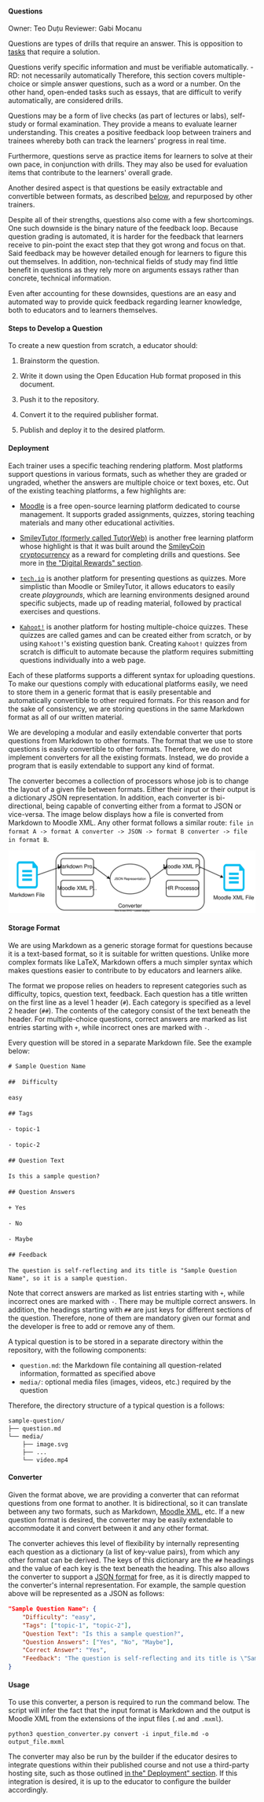 #### Questions

Owner: Teo Duțu
Reviewer: Gabi Mocanu

Questions are types of drills that require an answer.
This is opposition to [tasks](tasks.md) that require a solution.

Questions verify specific information and must be verifiable automatically. - RD: not necessarily automatically
Therefore, this section covers multiple-choice or simple answer questions, such as a word or a number.
On the other hand, open-ended tasks such as essays, that are difficult to verify automatically, are considered drills.

Questions may be a form of live checks (as part of lectures or labs), self-study or formal examination.
They provide a means to evaluate learner understanding.
This creates a positive feedback loop between trainers and trainees whereby both can track the learners' progress in real time.

Furthermore, questions serve as practice items for learners to solve at their own pace, in conjunction with drills.
They may also be used for evaluation items that contribute to the learners' overall grade.

Another desired aspect is that questions be easily extractable and convertible between formats, as described [below](#deployment), and repurposed by other trainers.

Despite all of their strengths, questions also come with a few shortcomings.
One such downside is the binary nature of the feedback loop.
Because question grading is automated, it is harder for the feedback that learners receive to pin-point the exact step that they got wrong and focus on that.
Said feedback may be however detailed enough for learners to figure this out themselves.
In addition, non-technical fields of study may find little benefit in questions as they rely more on arguments essays rather than concrete, technical information.

Even after accounting for these downsides, questions are an easy and automated way to provide quick feedback regarding learner knowledge, both to educators and to learners themselves.

#### Steps to Develop a Question

To create a new question from scratch, a educator should:

1. Brainstorm the question.

1. Write it down using the Open Education Hub format proposed in this document.

1. Push it to the repository.

1. Convert it to the required publisher format.

1. Publish and deploy it to the desired platform.

#### Deployment

Each trainer uses a specific teaching rendering platform.
Most platforms support questions in various formats, such as whether they are graded or ungraded, whether the answers are multiple choice or text boxes, etc.
Out of the existing teaching platforms, a few highlights are:

- [Moodle](https://moodle.org/) is a free open-source learning platform dedicated to course management.
  It supports graded assignments, quizzes, storing teaching materials and many other educational activities.

- [SmileyTutor (formerly called TutorWeb)](https://tutor-web.net/) is another free learning platform whose highlight is that it was built around the [SmileyCoin cryptocurrency](https://smileyco.in/) as a reward for completing drills and questions.
  See more in [the "Digital Rewards" section](../../../infrastructure/digital-rewards/reading/README.md).

- [`tech.io`](https://tech.io/) is another platform for presenting questions as quizzes.
  More simplistic than Moodle or SmileyTutor, it allows educators to easily create _playgrounds_, which are learning environments designed around specific subjects, made up of reading material, followed by practical exercises and questions.

- [`Kahoot!`](https://kahoot.it/) is another platform for hosting multiple-choice quizzes.
  These quizzes are called games and can be created either from scratch, or by using `Kahoot!`'s existing question bank.
  Creating `Kahoot!` quizzes from scratch is difficult to automate because the platform requires submitting questions individually into a web page.

Each of these platforms supports a different syntax for uploading questions.
To make our questions comply with educational platforms easily, we need to store them in a generic format that is easily presentable and automatically convertible to other required formats.
For this reason and for the sake of consistency, we are storing questions in the same Markdown format as all of our written material.

We are developing a modular and easily extendable converter that ports questions from Markdown to other formats.
The format that we use to store questions is easily convertible to other formats.
Therefore, we do not implement converters for all the existing formats.
Instead, we do provide a program that is easily extendable to support any kind of format.

The converter becomes a collection of processors whose job is to change the layout of a given file between formats.
Either their input or their output is a dictionary JSON representation.
In addition, each converter is bi-directional, being capable of converting either from a format to JSON or vice-versa.
The image below displays how a file is converted from Markdown to Moodle XML.
Any other format follows a similar route: `file in format A -> format A converter -> JSON -> format B converter -> file in format B`.

![Converter Architecture](./media/converter_architecture.svg)

#### Storage Format

We are using Markdown as a generic storage format for questions because it is a text-based format, so it is suitable for written questions.
Unlike more complex formats like LaTeX, Markdown offers a much simpler syntax which makes questions easier to contribute to by educators and learners alike.

The format we propose relies on headers to represent categories such as difficulty, topics, question text, feedback.
Each question has a title written on the first line as a level 1 header (`#`).
Each category is specified as a level 2 header (`##`).
The contents of the category consist of the text beneath the header.
For multiple-choice questions, correct answers are marked as list entries starting with `+`, while incorrect ones are marked with `-`.

Every question will be stored in a separate Markdown file.
See the example below:

```text
# Sample Question Name

##  Difficulty

easy

## Tags

- topic-1

- topic-2

## Question Text

Is this a sample question?

## Question Answers

+ Yes

- No

- Maybe

## Feedback

The question is self-reflecting and its title is "Sample Question Name", so it is a sample question.
```

Note that correct answers are marked as list entries starting with `+`, while incorrect ones are marked with `-`.
There may be multiple correct answers.
In addition, the headings starting with `##` are just keys for different sections of the question.
Therefore, none of them are mandatory given our format and the developer is free to add or remove any of them.

A typical question is to be stored in a separate directory within the repository, with the following components:

- `question.md`: the Markdown file containing all question-related information, formatted as specified above
- `media/`: optional media files (images, videos, etc.) required by the question

Therefore, the directory structure of a typical question is a follows:

```text
sample-question/
├── question.md
└── media/
    ├── image.svg
    ├── ...
    └── video.mp4
```

#### Converter

Given the format above, we are providing a converter that can reformat questions from one format to another.
It is bidirectional, so it can translate between any two formats, such as Markdown, [Moodle XML](https://docs.moodle.org/402/en/Moodle_XML_format), etc.
If a new question format is desired, the converter may be easily extendable to accommodate it and convert between it and any other format.

The converter achieves this level of flexibility by internally representing each question as a dictionary (a list of key-value pairs), from which any other format can be derived.
The keys of this dictionary are the `##` headings and the value of each key is the text beneath the heading.
This also allows the converter to support a [JSON format](https://blog.hubspot.com/website/json-files) for free, as it is directly mapped to the converter's internal representation.
For example, the sample question above will be represented as a JSON as follows:

```json
"Sample Question Name": {
    "Difficulty": "easy",
    "Tags": ["topic-1", "topic-2"],
    "Question Text": "Is this a sample question?",
    "Question Answers": ["Yes", "No", "Maybe"],
    "Correct Answer": "Yes",
    "Feedback": "The question is self-reflecting and its title is \"Sample Question Name\", so it is a sample question."
}
```

#### Usage

To use this converter, a person is required to run the command below.
The script will infer the fact that the input format is Markdown and the output is Moodle XML from the extensions of the input files (`.md` and `.mxml`).

```console
python3 question_converter.py convert -i input_file.md -o output_file.mxml
```

The converter may also be run by the builder if the educator desires to integrate questions within their published course and not use a third-party hosting site, such as those outlined [in the" Deployment" section](#deployment).
If this integration is desired, it is up to the educator to configure the builder accordingly.
